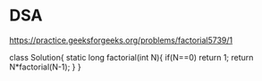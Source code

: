 # DSA

https://practice.geeksforgeeks.org/problems/factorial5739/1

class Solution{
    static long factorial(int N){
        if(N==0)
        return 1;
    return N*factorial(N-1);
    }
}
